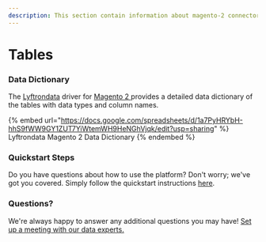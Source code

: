 ```yaml
---
description: This section contain information about magento-2 connector tables information
---
```


# Tables

### Data Dictionary

The [Lyftrondata](https://www.lyftrondata.com/) driver for [Magento 2](https://www.lyftrondata.com/integration/magento-2/)[ ](https://www.lyftrondata.com/integration/magento-2/)provides a detailed data dictionary of the tables with data types and column names.

{% embed url="https://docs.google.com/spreadsheets/d/1a7PyHRYbH-hhS9fWW9GY1ZUT7YiWtemWH9HeNGhVjqk/edit?usp=sharing" %}
Lyftrondata Magento 2 Data Dictionary
{% endembed %}

### Quickstart Steps

Do you have questions about how to use the platform? Don't worry; we've got you covered. Simply follow the quickstart instructions [here](../../../../quickstart-steps.md).

### Questions? <a href="#questions" id="questions"></a>

We're always happy to answer any additional questions you may have! [Set up a meeting with our data experts.](https://www.lyftrondata.com/book-a-meeting/)

